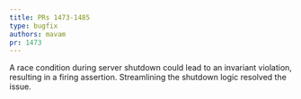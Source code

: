 ```yaml
---
title: PRs 1473-1485
type: bugfix
authors: mavam
pr: 1473
---
```


A race condition during server shutdown could lead to an invariant violation,
resulting in a firing assertion. Streamlining the shutdown logic resolved the
issue.
